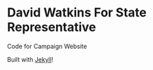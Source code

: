 David Watkins For State Representative
=============================

Code for Campaign Website

Built with [Jekyll](http://jekyllrb.com)!
